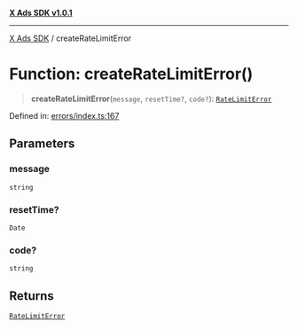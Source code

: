 [**X Ads SDK v1.0.1**](../README.md)

***

[X Ads SDK](../globals.md) / createRateLimitError

# Function: createRateLimitError()

> **createRateLimitError**(`message`, `resetTime?`, `code?`): [`RateLimitError`](../classes/RateLimitError.md)

Defined in: [errors/index.ts:167](https://github.com/kage1020/x-ads-sdk/blob/main/src/errors/index.ts#L167)

## Parameters

### message

`string`

### resetTime?

`Date`

### code?

`string`

## Returns

[`RateLimitError`](../classes/RateLimitError.md)
